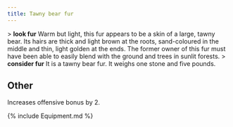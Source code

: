 ```yaml
---
title: Tawny bear fur
---
```


\> **look fur**
Warm but light, this fur appears to be a skin of a large, tawny bear.
Its hairs
are thick and light brown at the roots, sand-coloured in the middle and
thin,
light golden at the ends. The former owner of this fur must have been
able to
easily blend with the ground and trees in sunlit forests.
\> **consider fur**
It is a tawny bear fur.
It weighs one stone and five pounds.

## Other

Increases offensive bonus by 2.

{% include Equipment.md %}